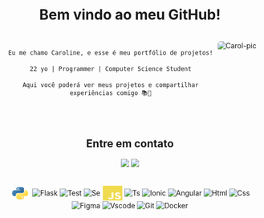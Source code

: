 <h1 align="center">Bem vindo ao meu GitHub!</h1>


<div align="center" ><br>
    <img align="right" alt="Carol-pic" height="120" style="border-radius:5px;" src="https://cdn.discordapp.com/attachments/939957411563855903/1173801328535937045/gif.gif?ex=656546ac&is=6552d1ac&hm=e7cce2e0e3f45495a2a87d9900069b47ecef818c1adc28e1acc67fa34a333ab5&">

    Eu me chamo Caroline, e esse é meu portfólio de projetos!

    22 yo | Programmer | Computer Science Student

    Aqui você poderá ver meus projetos e compartilhar experiências comigo 📚🐝

</div><br>

<div style="inline_block" align="center"><br>
    <h2>Entre em contato</h2>
    <a href="mailto:carolineqazevedo@hotmail.com"><img src="https://img.shields.io/badge/Gmail-D14836?style=for-the-badge&logo=gmail&logoColor=white"></a>
    <a href="https://www.linkedin.com/in/carolineqazevedo/"><img src="https://img.shields.io/badge/LinkedIn-0077B5?style=for-the-badge&logo=linkedin&logoColor=white" /></a>
</div><br>

<div style="inline_block" align="center"><br>
    <img align="center" alt="Py" height="30" width="40" src ="https://raw.githubusercontent.com/devicons/devicon/master/icons/python/python-original.svg"/>
    <img align="center" alt="Flask" height="30" width="40" src="https://upload.vectorlogo.zone/logos/pocoo_flask/images/1d3304cb-4d91-4551-9d5f-121e6ef8af60.svg" />
    <img align="center" alt="Test" height="40" width="40" src="https://cdn.jsdelivr.net/gh/devicons/devicon@latest/icons/pytest/pytest-original.svg" />
    <img align="center" alt="Se" height="30" width="40" src="https://cdn.jsdelivr.net/gh/devicons/devicon@latest/icons/selenium/selenium-original.svg" />
    <img align="center" alt="Js" height="30" width="40" src ="https://raw.githubusercontent.com/devicons/devicon/master/icons/javascript/javascript-plain.svg"/>
    <img align="center" alt="Ts" height="30" width="40" src="https://cdn.jsdelivr.net/gh/devicons/devicon@latest/icons/typescript/typescript-original.svg" />
    <img align="center" alt="Ionic" height="30" width="40" src="https://cdn.jsdelivr.net/gh/devicons/devicon@latest/icons/ionic/ionic-original.svg" />
    <img align="center" alt="Angular" height="30" width="40" src="https://cdn.jsdelivr.net/gh/devicons/devicon@latest/icons/angularjs/angularjs-plain.svg" />
    <img align="center" alt="Html" height="30" width="40" src="https://cdn.jsdelivr.net/gh/devicons/devicon/icons/html5/html5-original.svg" />
    <img align="center" alt="Css" height="30" width="40" src="https://cdn.jsdelivr.net/gh/devicons/devicon/icons/css3/css3-original.svg" />
    <img align="center" alt="Figma" height="30" width="40" src="https://cdn.jsdelivr.net/gh/devicons/devicon/icons/figma/figma-original.svg" />
    <img align="center" alt="Vscode" height="30" width="40" src="https://cdn.jsdelivr.net/gh/devicons/devicon/icons/vscode/vscode-original.svg" />
    <img align="center" alt="Git" height="30" width="40" src="https://cdn.jsdelivr.net/gh/devicons/devicon/icons/git/git-original.svg"/>
    <img align="center" alt="Docker" height="40" width="40" src="https://cdn.jsdelivr.net/gh/devicons/devicon@latest/icons/docker/docker-plain.svg" />
</div>
